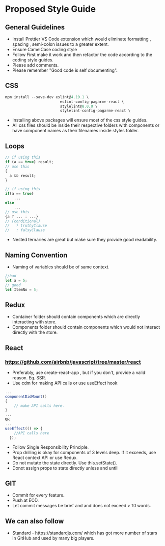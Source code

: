 # Proposed Style Guide

## General Guidelines

- Install Prettier VS Code extension which would eliminate formatting , spacing , semi-colon issues to a greater extent.
- Ensure CamelCase coding style
- Follow First make it work and then refactor the code according to the coding style guides.
- Please add comments.
- Please remember "Good code is self documenting".

## CSS

```jsx
npm install --save-dev eslint@4.19.1 \
                         eslint-config-pagarme-react \
                         stylelint@8.0.0 \
                         stylelint-config-pagarme-react \
```

- Installing above packages will ensure most of the css style guides.
- All css files should be inside their respective folders with components or have component names as their filenames inside styles folder.
<!-- //CSS files inside the respected folder. or styles folder.-->

## Loops

```jsx
// if using this
if (a == true) result;
// use this
{
  a && result;
}
```

```jsx
// if using this
if(a == true)
    ...
else
    ...
// use this
{a ? ... : ...}
// (conditional)
//   ? truthyClause
//   : falsyClause
```

- Nested ternaries are great but make sure they provide good readability.

## Naming Convention

- Naming of variables should be of same context.

```jsx
//bad
let a = 5;
// good
let ItemNo = 5;
```

## Redux

- Container folder should contain components which are directly interacting with store.
- Components folder should contain components which would not interact directly with the store.

## React

### https://github.com/airbnb/javascript/tree/master/react

- Preferably, use create-react-app , but if you don't, provide a valid reason. Eg. SSR.
- Use cdm for making API calls or use useEffect hook

```jsx
...
componentDidMount()
{
    // make API calls here.
}
...
OR
...
useEffect(() => {
    //API calls here
  });
```

- Follow Single Responsibility Principle.
- Prop drilling is okay for components of 3 levels deep. If it exceeds, use React context API or use Redux.
- Do not mutate the state directly. Use this.setState().
- Donot assign props to state directly unless and until

## GIT

- Commit for every feature.
- Push at EOD.
- Let commit messages be brief and and does not exceed > 10 words.

## We can also follow

- Standard - https://standardjs.com/
  which has got more number of stars in GitHub and used by many big players.
